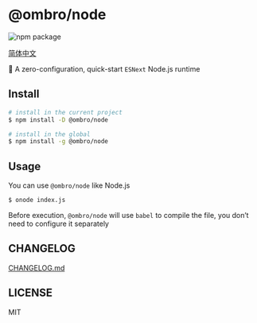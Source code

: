 # @ombro/node

![npm package](https://badgen.net/npm/v/@ombro/node)

[简体中文](./README.zh-CN.md)

🚀 A zero-configuration, quick-start `ESNext` Node.js runtime

## Install

```sh
# install in the current project
$ npm install -D @ombro/node

# install in the global
$ npm install -g @ombro/node
```

## Usage

You can use `@ombro/node` like Node.js

```sh
$ onode index.js
```

Before execution, `@ombro/node` will use `babel` to compile the file, you don’t need to configure it separately

## CHANGELOG

[CHANGELOG.md](./CHANGELOG.md)

## LICENSE

MIT
